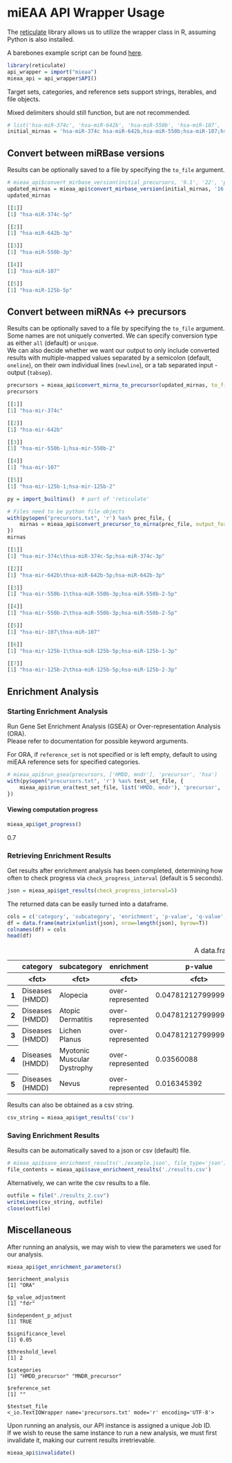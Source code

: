 # miEAA API Wrapper Usage
The [reticulate](https://github.com/rstudio/reticulate) library allows us to utilize the wrapper class in R, assuming Python is also installed.

A barebones example script can be found [here](./example_script.R).

```R
library(reticulate)
api_wrapper = import("mieaa")
mieaa_api = api_wrapper$API()
```

Target sets, categories, and reference sets support strings, iterables, and file objects.

Mixed delimiters should still function, but are not recommended.


```R
# list('hsa-miR-374c', 'hsa-miR-642b', 'hsa-miR-550b', 'hsa-miR-107', 'hsa-miR-125b')
initial_mirnas = 'hsa-miR-374c hsa-miR-642b,hsa-miR-550b;hsa-miR-107;hsa-miR-125b'
```

## Convert between miRBase versions
Results can be optionally saved to a file by specifying the `to_file` argument.


```R
# mieaa_api$convert_mirbase_version(initial_precursors, '9.1', '22', 'precursor', to_file='mirnas.txt')
updated_mirnas = mieaa_api$convert_mirbase_version(initial_mirnas, '16', '22', 'mirna')
updated_mirnas
```

```R
[[1]]
[1] "hsa-miR-374c-5p"

[[2]]
[1] "hsa-miR-642b-3p"

[[3]]
[1] "hsa-miR-550b-3p"

[[4]]
[1] "hsa-miR-107"

[[5]]
[1] "hsa-miR-125b-5p"
```

## Convert between miRNAs <-> precursors
Results can be optionally saved to a file by specifying the `to_file` argument.    
Some names are not uniquely converted. We can specify conversion type as either `all` (default) or `unique`.  
We can also decide whether we want our output to only include converted results with multiple-mapped values separated by a semicolon (default, `oneline`), 
on their own individual lines (`newline`), or a tab separated input - output (`tabsep`).


```R
precursors = mieaa_api$convert_mirna_to_precursor(updated_mirnas, to_file='./precursors.txt', conversion_type='all')
precursors
```



```R
[[1]]
[1] "hsa-mir-374c"

[[2]]
[1] "hsa-mir-642b"

[[3]]
[1] "hsa-mir-550b-1;hsa-mir-550b-2"

[[4]]
[1] "hsa-mir-107"

[[5]]
[1] "hsa-mir-125b-1;hsa-mir-125b-2"
```



```R
py = import_builtins()  # part of 'reticulate'

# Files need to be python file objects
with(py$open("precursors.txt", 'r') %as% prec_file, {
    mirnas = mieaa_api$convert_precursor_to_mirna(prec_file, output_format='tabsep')
})
mirnas
```


```R
[[1]]
[1] "hsa-mir-374c\thsa-miR-374c-5p;hsa-miR-374c-3p"

[[2]]
[1] "hsa-mir-642b\thsa-miR-642b-5p;hsa-miR-642b-3p"

[[3]]
[1] "hsa-mir-550b-1\thsa-miR-550b-3p;hsa-miR-550b-2-5p"

[[4]]
[1] "hsa-mir-550b-2\thsa-miR-550b-3p;hsa-miR-550b-2-5p"

[[5]]
[1] "hsa-mir-107\thsa-miR-107"

[[6]]
[1] "hsa-mir-125b-1\thsa-miR-125b-5p;hsa-miR-125b-1-3p"

[[7]]
[1] "hsa-mir-125b-2\thsa-miR-125b-5p;hsa-miR-125b-2-3p"
```

## Enrichment Analysis

### Starting Enrichment Analysis
Run Gene Set Enrichment Analysis (GSEA) or Over-representation Analysis (ORA).  
Please refer to documentation for possible keyword arguments.

For ORA, if `reference_set` is not specified or is left empty, default to using miEAA reference sets for specified categories.


```R
# mieaa_api$run_gsea(precursors, ['HMDD, mndr'], 'precursor', 'hsa')
with(py$open("precursors.txt", 'r') %as% test_set_file, {
    mieaa_api$run_ora(test_set_file, list('HMDD, mndr'), 'precursor', 'hsa', reference_set='')
})
```


#### Viewing computation progress


```R
mieaa_api$get_progress()
```


0.7


### Retrieving Enrichment Results
Get results after enrichment analysis has been completed, determining how often to check progress via `check_progress_interval` (default is 5 seconds).


```R
json = mieaa_api$get_results(check_progress_interval=5)
```

The returned data can be easily turned into a dataframe.


```R
cols = c('category', 'subcategory', 'enrichment', 'p-value', 'q-value', 'expected', 'observed', 'mirnas/precursors')
df = data.frame(matrix(unlist(json), nrow=length(json), byrow=T))
colnames(df) = cols
head(df)
```


<table>
<caption>A data.frame: 5 × 8</caption>
<thead>
	<tr><th></th><th scope=col>category</th><th scope=col>subcategory</th><th scope=col>enrichment</th><th scope=col>p-value</th><th scope=col>q-value</th><th scope=col>expected</th><th scope=col>observed</th><th scope=col>mirnas/precursors</th></tr>
	<tr><th></th><th scope=col>&lt;fct&gt;</th><th scope=col>&lt;fct&gt;</th><th scope=col>&lt;fct&gt;</th><th scope=col>&lt;fct&gt;</th><th scope=col>&lt;fct&gt;</th><th scope=col>&lt;fct&gt;</th><th scope=col>&lt;fct&gt;</th><th scope=col>&lt;fct&gt;</th></tr>
</thead>
<tbody>
	<tr><th scope=row>1</th><td>Diseases (HMDD)</td><td>Alopecia                   </td><td>over-represented</td><td>0.047812127999999995</td><td>0.0478121</td><td>0.0678879</td><td>2</td><td>hsa-mir-125b-1; hsa-mir-125b-2             </td></tr>
	<tr><th scope=row>2</th><td>Diseases (HMDD)</td><td>Atopic Dermatitis          </td><td>over-represented</td><td>0.047812127999999995</td><td>0.0478121</td><td>0.075431 </td><td>2</td><td>hsa-mir-125b-1; hsa-mir-125b-2             </td></tr>
	<tr><th scope=row>3</th><td>Diseases (HMDD)</td><td>Lichen Planus              </td><td>over-represented</td><td>0.047812127999999995</td><td>0.0478121</td><td>0.0678879</td><td>2</td><td>hsa-mir-125b-1; hsa-mir-125b-2             </td></tr>
	<tr><th scope=row>4</th><td>Diseases (HMDD)</td><td>Myotonic Muscular Dystrophy</td><td>over-represented</td><td>0.03560088          </td><td>0.0356009</td><td>0.196121 </td><td>3</td><td>hsa-mir-107; hsa-mir-125b-1; hsa-mir-125b-2</td></tr>
	<tr><th scope=row>5</th><td>Diseases (HMDD)</td><td>Nevus                      </td><td>over-represented</td><td>0.016345392         </td><td>0.0163454</td><td>0.0226293</td><td>2</td><td>hsa-mir-125b-1; hsa-mir-125b-2             </td></tr>
</tbody>
</table>



Results can also be obtained as a csv string.


```R
csv_string = mieaa_api$get_results('csv')
```

### Saving Enrichment Results
Results can be automatically saved to a json or csv (default) file. 


```R
# mieaa_api$save_enrichment_results('./example.json', file_type='json')
file_contents = mieaa_api$save_enrichment_results('./results.csv')
```

Alternatively, we can write the csv results to a file.


```R
outfile = file("./results_2.csv")
writeLines(csv_string, outfile)
close(outfile)
```

## Miscellaneous
After running an analysis, we may wish to view the parameters we used for our analysis.  


```R
mieaa_api$get_enrichment_parameters()
```


    $enrichment_analysis
    [1] "ORA"
    
    $p_value_adjustment
    [1] "fdr"
    
    $independent_p_adjust
    [1] TRUE
    
    $significance_level
    [1] 0.05
    
    $threshold_level
    [1] 2
    
    $categories
    [1] "HMDD_precursor" "MNDR_precursor"
    
    $reference_set
    [1] ""
    
    $testset_file
    <_io.TextIOWrapper name='precursors.txt' mode='r' encoding='UTF-8'>



Upon running an analysis, our API instance is assigned a unique Job ID.  
If we wish to reuse the same instance to run a new analysis, we must first invalidate it, making our current results irretrievable.


```R
mieaa_api$invalidate()
```
